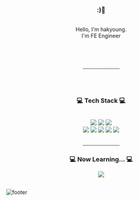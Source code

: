 <div align = "center">

<br/>
<h3>:)🥳</h3><br/>
Hello, I'm hakyoung.<br/>
I'm FE Engineer


<br/><br/>

 
  
﹏﹏﹏﹏﹏﹏﹏

<br/><br/>
 
<h3>💻 Tech Stack 💻</h3>
 
<br/>


<img src="https://img.shields.io/badge/HTML-E34F26?style=flat-square&logo=HTML5&logoColor=white"/>
<img src="https://img.shields.io/badge/CSS-1572B6?style=flat-square&logo=CSS3&logoColor=white"/>
<img src="https://img.shields.io/badge/JavaScript-F7DF1E?style=flat-square&logo=JavaScript&logoColor=white"/>
<br>
<img src="https://img.shields.io/badge/React-61DAFB?style=flat-square&logo=React&logoColor=white"/>
<img src="https://img.shields.io/badge/Redux-764ABC?style=flat-square&logo=Redux&logoColor=white"/>
<img src="https://img.shields.io/badge/NPM-CB0001?style=flat-square&logo=NPM&logoColor=white"/>
<img src="https://img.shields.io/badge/node.js-339933?style=flat-square&logo=Node.js&logoColor=white"/>
 <img src="https://img.shields.io/badge/MySQL-4479A1?style=flat-square&logo=MySQL&logoColor=white"/>
 
<br>
 
 
 ﹏﹏﹏﹏﹏﹏﹏
 
 <h3>💻 Now Learning... 💻</h3>
 <img src="https://img.shields.io/badge/TypeScript-blue?style=flat-square&logo=TypeScript&logoColor=white"/>

</div>

<br/>


![footer](https://capsule-render.vercel.app/api?type=waving&&color=gradient&height=100&section=footer&fontSize=90)




